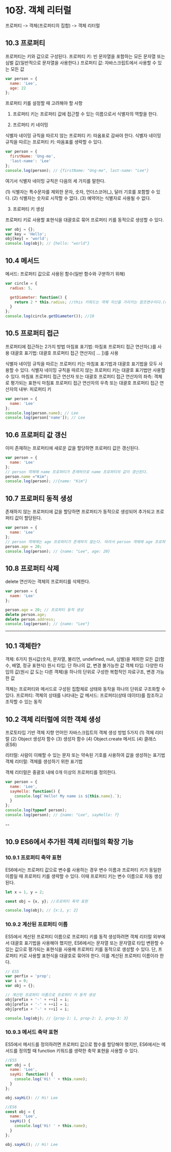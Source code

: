 # 10장. 객체 리터럴

프로퍼티 -> 객체(프로퍼티의 집합) -> 객체 리터럴

## 10.3 프로퍼티

프로퍼티는 키와 값으로 구성된다.
프로퍼티 키: 빈 문자열을 포함하는 모든 문자열 또는 심벌 값(일반적으로 문자열을 사용한다.)
프로퍼티 값: 자바스크립트에서 사용할 수 있는 모든 값

```js
var person = {
  name: 'Lee', 
  age: 22 
};
```

프로퍼티 키를 설정할 때 고려해야 할 사항

1. 프로퍼티 키는 프로퍼티 값에 접근할 수 있는 이름으로서 식별자의 역할을 한다.

2. 프르퍼티 키 네이밍

식별자 네이밍 규칙을 따르지 않는 프로퍼티 키: 따옴표로 감싸야 한다.
식별자 네이밍 규칙을 따르는 프로퍼티 키: 따옴표를 생략할 수 있다.

```javascript
var person = {
  firstName: 'Ung-mo',
  'last-name': 'Lee'
};
console.log(person); // {firstName: "Ung-me", last-name: "Lee"}
```

여기서 식별자 네이밍 규칙은 다음의 세 가지를 말한다.

(1) 식별자는 특수문자를 제외한 문자, 숫자, 언더스코어(_), 달러 기호를 포함할 수 있다.
(2) 식별자는 숫자로 시작할 수 없다.
(3) 예약어는 식별자로 사용될 수 없다. 

3. 프로퍼티 키 생성

프로퍼티 키로 사용할 표현식을 대괄호로 묶어 프로퍼티 키를 동적으로 생성할 수 있다.

```js
var obj = {};
var key = 'Hello';
obj[key] = 'world';
console.log(obj); // {hello: "world"}
```

## 10.4 메서드

메서드: 프로퍼티 값으로 사용된 함수(일반 함수와 구분하기 위해)

```js
var circle = {
  radius: 5,

  getDiameter: function() {
    return 2 * this.radius; //this 키워드는 객체 자신을 가리키는 참조변수이다.(circle)
  }
};
console.log(circle.getDiameter()); //10
```

## 10.5 프로퍼티 접근

프로퍼티에 접근하는 2가지 방법
마침표 표기법: 마침표 프로퍼티 접근 연산자(.)를 사용
대괄호 표기법: 대괄호 프로퍼티 접근 연산자([ … ])를 사용

식별자 네이밍 규칙을 따르는 프로퍼티 키는 마침표 표기법과 대괄호 표기법을 모두 사용할 수 있다.
식별자 네이밍 규칙을 따르지 않는 프로퍼티 키는 대괄호 표기법만 사용할 수 있다.
마침표 프로퍼티 접근 연산자 또는 대괄호 프로퍼티 접근 연산자의 좌측: 객체로 평가되는 표현식
마침표 프로퍼티 접근 연산자의 우측 또는 대괄호 프로퍼티 접근 연산자의 내부: 피로퍼티 키

```js
var person = {
  name: 'Lee'
};
console.log(person.name); // Lee 
console.log(person['name']); // Lee
```

## 10.6 프로퍼티 값 갱신

이미 존재하는 프로퍼티에 새로운 값을 할당하면 프로퍼티 값은 갱신된다.

```js
var person = {
  name: 'Lee'
};
// person 객체에 name 프로퍼티가 존재하므로 name 프로퍼티의 값이 갱신된다.
person.name ="Kim";
console.log(person); //{name: "Kim"}
```

## 10.7 프로퍼티 동적 생성

존재하지 않는 프로퍼티에 값을 할당하면 프로퍼티가 동적으로 생성되어 추가되고 프로퍼티 값이 할당된다.

```js
var person = {
  name: 'Lee'
};
// person 객체에는 age 프로퍼티가 존재하지 않는다. 따라서 person 객체에 age 프로퍼티가 동적으로 생성되고 값이 할당된다.
person.age = 20;
console.log(person); // {name: "Lee", age: 20}
```

## 10.8 프로퍼티 삭제

delete 연산자는 객체의 프로퍼티를 삭제한다.

```js
var person = {
  naem: 'Lee'
};

person.age = 20; // 프로퍼티 동적 생성
delete person.age;
delete person.address;
console.log(person); // {name: "Lee"}
```

---
## 10.1 객체란?

객체: 6가지 원시값(숫자, 문자열, 불리언, undefined, null, 심벌)을 제외한 모든 값(함수, 배열, 정규 표현식)
원시 타입: 단 하나의 값, 변경 불가능한 값
객체 타입: 다양한 타입의 값(원시 값 도는 다른 객체)을 하나의 단위로 구성한 복합적인 자료구조, 변경 가능한 값

객체는 프로퍼티와 메서드로 구성된 집합체로 상태와 동작을 하나의 단위로 구조화할 수 있다.
프로퍼티: 객체의 상태를 나타내는 값
메서드: 프로퍼티(상태 데이터)를 참조하고 조작할 수 있는 동작

## 10.2 객체 리터럴에 의한 객체 생성

프로토타입 기반 객체 지향 언어인 자바스크립트의 객체 생성 방법 5가지
(1) 객체 리터럴
(2) Object 생성자 함수
(3) 생성자 함수
(4) Object.create 메서드
(4) 클래스(ES6)

리터럴: 사람이 이해할 수 있는 문자 또는 약속된 기호를 사용하여 값을 생성하는 표기법
객체 리터럴: 객체를 생성하기 위한 표기법

객체 리터럴은 중괄호 내에 0개 이상의 프로퍼티를 정의한다.

```js
var person = {
  name: 'Lee',
  sayHello: function() {
    console.log(`Hello! My name is ${this.name}.`);
  }
};
console.log(typeof person);
console.log(person); // {name: "Lee", sayHello: f}
```

--
## 10.9 ES6에서 추가된 객체 리터럴의 확장 기능

### 10.9.1 프로퍼티 축약 표현

ES6에서는 프로퍼티 값으로 변수를 사용하는 경우 변수 이름과 프로퍼티 키가 동일한 이름일 때 프로퍼티 키를 생략할 수 있다. 이때 프로퍼티 키는 변수 이름으로 자동 생성된다.

```js
let x = 1, y = 2;

const obj = {x, y}; //프로퍼티 축약 표현

console.log(obj); // {x:1, y: 2}
```

### 10.9.2 계산된 프로퍼티 이름

ES5에서 계산된 프로퍼티 이름으로 프로퍼티 키를 동적 생성하려면 객체 리터럴 외부에서 대괄호 표기법을 사용해야 했지만, ES6에서는 문자열 또는 문자열로 타입 변환할 수 있는 값으로 평가되는 표현식을 사용해 프로퍼티 키를 동적으로 생성할 수 있다. 단, 프로퍼티 키로 사용할 표현식을 대괄호로 묶어야 한다. 이를 계산된 프로퍼티 이름이라 한다.

```js
// ES5
var perfix = 'prop';
var i = 0;
var obj = {};

// 계산된 프로퍼티 이름으로 프로퍼티 키 동적 생성
obj[prefix + '-' + ++i] = i;
obj[prefix + '-' + ++i] = i;
obj[prefix + '-' + ++i] = i;

console.log(obj); // {prop-1: 1, prop-2: 2, prop-3: 3}
```

### 10.9.3 메서드 축약 표현

ES5에서 메서드를 정의하려면 프로퍼티 값으로 함수를 할당해야 했지만, ES6에서는 메서드를 정의할 때 function 키워드를 생략한 축약 표현을 사용할 수 있다.

```js
//ES5
var obj = {
  name: 'Lee',
  sayHi: function() {
    console.log('Hi! ' + this.name);
  }
};

obj.sayHi(): // Hi! Lee

//ES6
const obj = {
  name: 'Lee',
  sayHi() {
    console.log('Hi! ' + this.name);
  }
};

obj.sayHi(); // Hi! Lee
```
